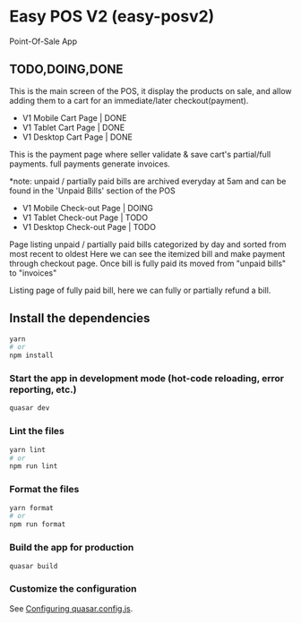 # Easy POS V2 (easy-posv2)

Point-Of-Sale App

## TODO,DOING,DONE

<!-- Cart Page -->

This is the main screen of the POS, it display the products on sale,
and allow adding them to a cart for an immediate/later checkout(payment).

- V1 Mobile Cart Page | DONE
- V1 Tablet Cart Page | DONE
- V1 Desktop Cart Page | DONE

<!-- Check-out Page -->

This is the payment page where seller validate & save cart's partial/full payments.
full payments generate invoices.

\*note: unpaid / partially paid bills are archived everyday at 5am and can be found in the 'Unpaid Bills' section of the POS

- V1 Mobile Check-out Page | DOING
- V1 Tablet Check-out Page | TODO
- V1 Desktop Check-out Page | TODO

<!-- unpaid Bills Page -->

Page listing unpaid / partially paid bills categorized by day and sorted from most recent to oldest
Here we can see the itemized bill and make payment through checkout page. Once bill is fully paid its moved from "unpaid bills" to "invoices"

<!-- Invoices Page -->

Listing page of fully paid bill, here we can fully or partially refund a bill.

## Install the dependencies

```bash
yarn
# or
npm install
```

### Start the app in development mode (hot-code reloading, error reporting, etc.)

```bash
quasar dev
```

### Lint the files

```bash
yarn lint
# or
npm run lint
```

### Format the files

```bash
yarn format
# or
npm run format
```

### Build the app for production

```bash
quasar build
```

### Customize the configuration

See [Configuring quasar.config.js](https://v2.quasar.dev/quasar-cli-vite/quasar-config-js).

